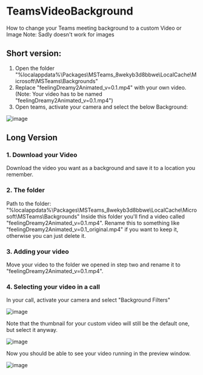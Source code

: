 # TeamsVideoBackground
How to change your Teams meeting background to a custom Video or Image
Note: Sadly doesn't work for images

## Short version:
1. Open the folder "%localappdata%\Packages\MSTeams_8wekyb3d8bbwe\LocalCache\Microsoft\MSTeams\Backgrounds"
2. Replace "feelingDreamy2Animated_v=0.1.mp4" with your own video. (Note: Your video has to be named "feelingDreamy2Animated_v=0.1.mp4")
3. Open teams, activate your camera and select the below Background:
   
![image](https://github.com/user-attachments/assets/49e45aaa-244b-4b3a-8167-d7344f0450c0)


## Long Version
### 1. Download your Video
Download the video you want as a background and save it to a location you remember.

### 2. The folder
Path to the folder: "%localappdata%\Packages\MSTeams_8wekyb3d8bbwe\LocalCache\Microsoft\MSTeams\Backgrounds"
Inside this folder you'll find a video called "feelingDreamy2Animated_v=0.1.mp4". Rename this to something like "feelingDreamy2Animated_v=0.1_original.mp4" if you want to keep it, otherwise you can just delete it.

### 3. Adding your video
Move your video to the folder we opened in step two and rename it to "feelingDreamy2Animated_v=0.1.mp4".

### 4. Selecting your video in a call
In your call, activate your camera and select "Background Filters"

![image](https://github.com/user-attachments/assets/89aada08-c605-4173-9b43-ecd26fc093ce)

Note that the thumbnail for your custom video will still be the default one, but select it anyway.

![image](https://github.com/user-attachments/assets/a0b9ad90-3b54-471e-a5ad-9a077b710edd)

Now you should be able to see your video running in the preview window.

![image](https://github.com/user-attachments/assets/59084800-b497-4ca6-a0cf-63e925367ce9)
